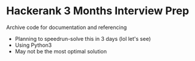 # Hackerank 3 Months Interview Prep

Archive code for documentation and referencing

- Planning to speedrun-solve this in 3 days (lol let's see)
- Using Python3
- May not be the most optimal solution